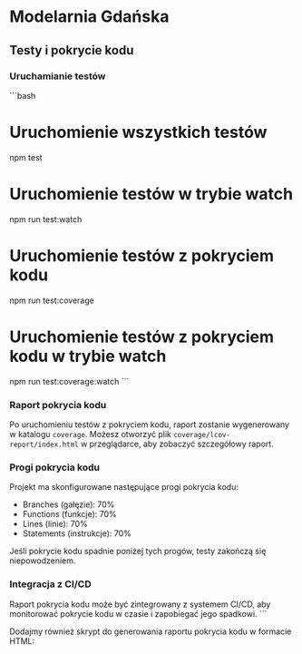 # Modelarnia Gdańska

## Testy i pokrycie kodu

### Uruchamianie testów

\`\`\`bash
# Uruchomienie wszystkich testów
npm test

# Uruchomienie testów w trybie watch
npm run test:watch

# Uruchomienie testów z pokryciem kodu
npm run test:coverage

# Uruchomienie testów z pokryciem kodu w trybie watch
npm run test:coverage:watch
\`\`\`

### Raport pokrycia kodu

Po uruchomieniu testów z pokryciem kodu, raport zostanie wygenerowany w katalogu `coverage`. Możesz otworzyć plik `coverage/lcov-report/index.html` w przeglądarce, aby zobaczyć szczegółowy raport.

### Progi pokrycia kodu

Projekt ma skonfigurowane następujące progi pokrycia kodu:

- Branches (gałęzie): 70%
- Functions (funkcje): 70%
- Lines (linie): 70%
- Statements (instrukcje): 70%

Jeśli pokrycie kodu spadnie poniżej tych progów, testy zakończą się niepowodzeniem.

### Integracja z CI/CD

Raport pokrycia kodu może być zintegrowany z systemem CI/CD, aby monitorować pokrycie kodu w czasie i zapobiegać jego spadkowi.
\`\`\`

Dodajmy również skrypt do generowania raportu pokrycia kodu w formacie HTML:

